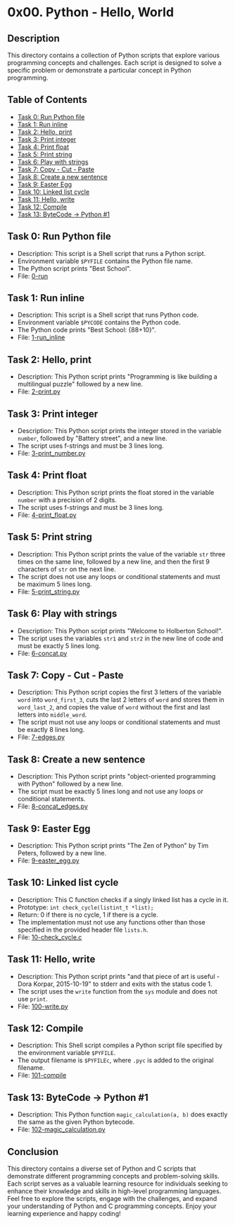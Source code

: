 # 0x00. Python - Hello, World

## Description
This directory contains a collection of Python scripts that explore various programming concepts and challenges. Each script is designed to solve a specific problem or demonstrate a particular concept in Python programming.

## Table of Contents
* [Task 0: Run Python file](#task-0-run-python-file)
* [Task 1: Run inline](#task-1-run-inline)
* [Task 2: Hello, print](#task-2-hello-print)
* [Task 3: Print integer](#task-3-print-integer)
* [Task 4: Print float](#task-4-print-float)
* [Task 5: Print string](#task-5-print-string)
* [Task 6: Play with strings](#task-6-play-with-strings)
* [Task 7: Copy - Cut - Paste](#task-7-copy-cut-paste)
* [Task 8: Create a new sentence](#task-8-create-a-new-sentence)
* [Task 9: Easter Egg](#task-9-easter-egg)
* [Task 10: Linked list cycle](#task-10-linked-list-cycle)
* [Task 11: Hello, write](#task-11-hello-write)
* [Task 12: Compile](#task-12-compile)
* [Task 13: ByteCode -> Python #1](#task-13-bytecode-python-1)

## Task 0: Run Python file
* Description: This script is a Shell script that runs a Python script.
* Environment variable `$PYFILE` contains the Python file name.
* The Python script prints "Best School".
* File: [0-run](./0-run)

## Task 1: Run inline
* Description: This script is a Shell script that runs Python code.
* Environment variable `$PYCODE` contains the Python code.
* The Python code prints "Best School: {88+10}".
* File: [1-run_inline](./1-run_inline)

## Task 2: Hello, print
* Description: This Python script prints "Programming is like building a multilingual puzzle" followed by a new line.
* File: [2-print.py](./2-print.py)

## Task 3: Print integer
* Description: This Python script prints the integer stored in the variable `number`, followed by "Battery street", and a new line.
* The script uses f-strings and must be 3 lines long.
* File: [3-print_number.py](./3-print_number.py)

## Task 4: Print float
* Description: This Python script prints the float stored in the variable `number` with a precision of 2 digits.
* The script uses f-strings and must be 3 lines long.
* File: [4-print_float.py](./4-print_float.py)

## Task 5: Print string
* Description: This Python script prints the value of the variable `str` three times on the same line, followed by a new line, and then the first 9 characters of `str` on the next line.
* The script does not use any loops or conditional statements and must be maximum 5 lines long.
* File: [5-print_string.py](./5-print_string.py)

## Task 6: Play with strings
* Description: This Python script prints "Welcome to Holberton School!".
* The script uses the variables `str1` and `str2` in the new line of code and must be exactly 5 lines long.
* File: [6-concat.py](./6-concat.py)

## Task 7: Copy - Cut - Paste
* Description: This Python script copies the first 3 letters of the variable `word` into `word_first_3`, cuts the last 2 letters of `word` and stores them in `word_last_2`, and copies the value of `word` without the first and last letters into `middle_word`.
* The script must not use any loops or conditional statements and must be exactly 8 lines long.
* File: [7-edges.py](./7-edges.py)

## Task 8: Create a new sentence
* Description: This Python script prints "object-oriented programming with Python" followed by a new line.
* The script must be exactly 5 lines long and not use any loops or conditional statements.
* File: [8-concat_edges.py](./8-concat_edges.py)

## Task 9: Easter Egg
* Description: This Python script prints "The Zen of Python" by Tim Peters, followed by a new line.
* File: [9-easter_egg.py](./9-easter_egg.py)

## Task 10: Linked list cycle
* Description: This C function checks if a singly linked list has a cycle in it.
* Prototype: `int check_cycle(listint_t *list);`
* Return: 0 if there is no cycle, 1 if there is a cycle.
* The implementation must not use any functions other than those specified in the provided header file `lists.h`.
* File: [10-check_cycle.c](./10-check_cycle.c)

## Task 11: Hello, write
* Description: This Python script prints "and that piece of art is useful - Dora Korpar, 2015-10-19" to stderr and exits with the status code 1.
* The script uses the `write` function from the `sys` module and does not use `print`.
* File: [100-write.py](./100-write.py)

## Task 12: Compile
* Description: This Shell script compiles a Python script file specified by the environment variable `$PYFILE`.
* The output filename is `$PYFILEc`, where `.pyc` is added to the original filename.
* File: [101-compile](./101-compile)

## Task 13: ByteCode -> Python #1
* Description: This Python function `magic_calculation(a, b)` does exactly the same as the given Python bytecode.
* File: [102-magic_calculation.py](./102-magic_calculation.py)

## Conclusion
This directory contains a diverse set of Python and C scripts that demonstrate different programming concepts and problem-solving skills. Each script serves as a valuable learning resource for individuals seeking to enhance their knowledge and skills in high-level programming languages. Feel free to explore the scripts, engage with the challenges, and expand your understanding of Python and C programming concepts. Enjoy your learning experience and happy coding!
